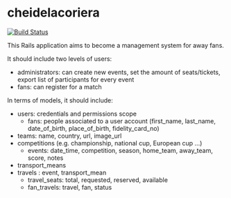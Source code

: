 # cheidelacoriera

[![Build Status](https://travis-ci.org/mberlanda/cheidelacoriera.svg?branch=master)](https://travis-ci.org/mberlanda/cheidelacoriera)

This Rails application aims to become a management system for away fans.

It should include two levels of users:
- administrators: can create new events, set the amount of seats/tickets, export list of participants for every event
- fans: can register for a match

In terms of models, it should include:
- users: credentials and permissions scope
  - fans: people associated to a user account (first_name, last_name, date_of_birth, place_of_birth, fidelity_card_no)
- teams: name, country, url, image_url
- competitions (e.g. championship, national cup, European cup ...)
  - events: date_time, competition, season, home_team, away_team, score, notes
- transport_means
- travels : event, transport_mean
  - travel_seats: total, requested, reserved, available
  - fan_travels: travel, fan, status
